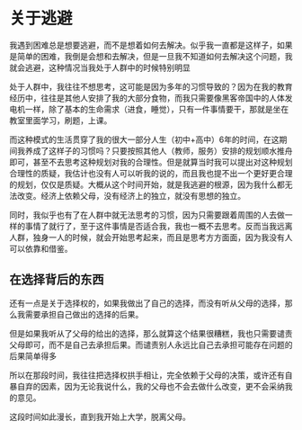 # 关于逃避

我遇到困难总是想要逃避，而不是想着如何去解决。似乎我一直都是这样子，如果是简单的困难，我倒是会想和去解决，但是一旦我不知道如何去解决这个问题，我就会逃避，这种情况当我处于人群中的时候特别明显

处于人群中，我往往不想思考，这可能是因为多年的习惯导致的？因为在我的教育经历中，往往是其他人安排了我的大部分食物，而我只需要像黑客帝国中的人体发电机一样，除了基本的生命需求（进食，睡觉），只有一件事情要干，那就是坐在教室里面学习，刷题，上课。

而这种模式的生活贯穿了我的很大一部分人生（初中+高中）6年的时间，在这期间我养成了这样子的习惯吗？只要按照其他人（教师，服务）安排的规划顺水推舟即可，甚至不去思考这种规划对我的合理性。但是就算当时我可以提出对这种规划合理性的质疑，我估计也没有人可以听我的说的，而且我也提不出一个更好更合理的规划，仅仅是质疑。大概从这个时间开始，就是我逃避的根源，因为我什么都无法改变。经济上依赖父母，没有经济上的独立，就没有思想的独立。

同时，我似乎也有了在人群中就无法思考的习惯，因为只需要跟着周围的人去做一样的事情了就行了，至于这件事情是否适合我，我也一概不去思考。反而当我远离人群，独身一人的时候，就会开始思考起来，而且是思考方方面面，因为我没有人可以依靠和借鉴。

## 在选择背后的东西

还有一点是关于选择权的，如果我做出了自己的选择，而没有听从父母的选择，那么我需要承担自己做出的选择的后果。

但是如果我听从了父母的给出的选择，那么就算这个结果很糟糕，我也只需要谴责父母即可，而不是自己去承担后果。而谴责别人永远比自己去承担可能存在问题的后果简单得多

所以在那段时间，我往往把选择权拱手相让，完全依赖于父母的决策，或许还有自暴自弃的因素，因为无论我说什么，我的父母也不会去做什么改变，更不会采纳我的意见。

这段时间如此漫长，直到我开始上大学，脱离父母。

